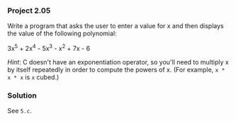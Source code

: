 ### Project 2.05
Write a program that asks the user to enter a value for x and then displays the
value of the following polynomial:

3x<sup>5</sup> + 2x<sup>4</sup> - 5x<sup>3</sup> - x<sup>2</sup> + 7x - 6

*Hint*: C doesn't have an exponentiation operator, so you'll need to multiply x
by itself repeatedly in order to compute the powers of x. (For example, `x * x *
x` is `x` cubed.)

### Solution
See `5.c`.
